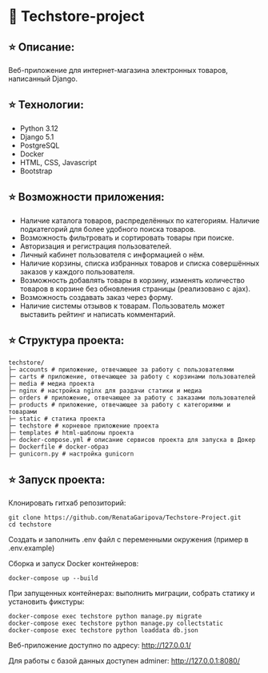 # 🛒 Techstore-project
## ⭐️ Описание:
Веб-приложение для интернет-магазина электронных товаров, написанный Django.
## ⭐️ Технологии:
*  Python 3.12
*  Django 5.1
*  PostgreSQL
*  Docker
*  HTML, CSS, Javascript
*  Bootstrap
## ⭐️ Возможности приложения:
* Наличие каталога товаров, распределённых по категориям. Наличие подкатегорий для более удобного поиска товаров.
* Возможность фильтровать и сортировать товары при поиске.
* Авторизация и регистрация пользователей.
* Личный кабинет пользователя с информацией о нём.
* Наличие корзины, списка избранных товаров и списка совершённых заказов у каждого пользователя.
* Возможность добавлять товары в корзину, изменять количество товаров в корзине без обновления страницы (реализовано с ajax).
* Возможность создавать заказ через форму.
* Наличие системы отзывов к товарам. Пользователь может выставить рейтинг и написать комментарий.
## ⭐️ Структура проекта:
```
techstore/
├─ accounts # приложение, отвечающее за работу с пользователями
├─ carts # приложение, отвечающее за работу с корзинами пользователей
├─ media # медиа проекта
├─ nginx # настройка nginx для раздачи статики и медиа
├─ orders # приложение, отвечающее за работу с заказами пользователей
├─ products # приложение, отвечающее за работу с категориями и товарами
├─ static # статика проекта
├─ techstore # корневое приложение проекта
├─ templates # html-шаблоны проекта
├─ docker-compose.yml # описание сервисов проекта для запуска в Докер
├─ Dockerfile # docker-образ
├─ gunicorn.py # настройка gunicorn
```
## ⭐️ Запуск проекта:
Клонировать гитхаб репозиторий:
```
git clone https://github.com/RenataGaripova/Techstore-Project.git
cd techstore
```
Создать и заполнить .env файл с переменными окружения (пример в .env.example)

Сборка и запуск Docker контейнеров:
```
docker-compose up --build
```
При запущенных контейнерах: выполнить миграции, собрать статику и установить фикстуры:
```
docker-compose exec techstore python manage.py migrate
docker-compose exec techstore python manage.py collectstatic
docker-compose exec techstore python loaddata db.json
```
Веб-приложение доступно по адресу: http://127.0.0.1/

Для работы с базой данных доступен adminer: http://127.0.0.1:8080/
